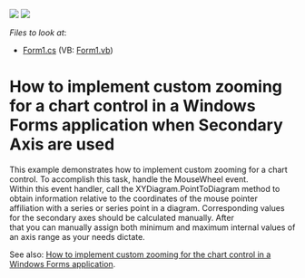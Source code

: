 <!-- default badges list -->
[![](https://img.shields.io/badge/Open_in_DevExpress_Support_Center-FF7200?style=flat-square&logo=DevExpress&logoColor=white)](https://supportcenter.devexpress.com/ticket/details/E1928)
[![](https://img.shields.io/badge/📖_How_to_use_DevExpress_Examples-e9f6fc?style=flat-square)](https://docs.devexpress.com/GeneralInformation/403183)
<!-- default badges end -->
<!-- default file list -->
*Files to look at*:

* [Form1.cs](./CS/Form1.cs) (VB: [Form1.vb](./VB/Form1.vb))
<!-- default file list end -->
# How to implement custom zooming for a chart control in a Windows Forms application when Secondary Axis are used


<p>This example demonstrates how to implement custom zooming for a chart control. To accomplish this task, handle the MouseWheel event. 
<br />
Within this event handler, call the XYDiagram.PointToDiagram method to obtain information relative to the coordinates of the mouse pointer 
<br />
affiliation with a series or series point in a diagram. Corresponding values for the secondary axes should be calculated manually.  After 
<br />
that you can manually assign both minimum and maximum internal values of an axis range as your needs dictate.</p><p>See also: <a href="https://www.devexpress.com/Support/Center/p/E1871">How to implement custom zooming for the chart control in a Windows Forms application</a>.</p>

<br/>


